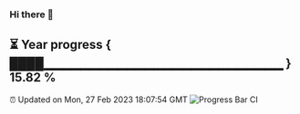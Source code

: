 ### Hi there 👋
⏳ Year progress { ████▁▁▁▁▁▁▁▁▁▁▁▁▁▁▁▁▁▁▁▁▁▁▁▁▁▁ } 15.82 %
---
⏰ Updated on Mon, 27 Feb 2023 18:07:54 GMT
![Progress Bar CI](https://github.com/Moyi321/Moyi321/workflows/Progress%20Bar%20CI/badge.svg)
